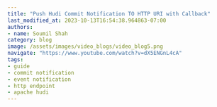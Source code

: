 ```yaml
---
title: "Push Hudi Commit Notification TO HTTP URI with Callback"
last_modified_at: 2023-10-13T16:54:38.964863-07:00
authors:
- name: Soumil Shah
category: blog
image: /assets/images/video_blogs/video_blog5.png
navigate: "https://www.youtube.com/watch?v=dX5ENGnL4cA"
tags:
- guide
- commit notification
- event notification
- http endpoint
- apache hudi
---
```

